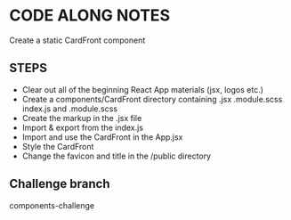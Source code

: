 # CODE ALONG NOTES

Create a static CardFront component

## STEPS

- Clear out all of the beginning React App materials (jsx, logos etc.)
- Create a components/CardFront directory containing .jsx .module.scss index.js and .module.scss
- Create the markup in the .jsx file
- Import & export from the index.js
- Import and use the CardFront in the App.jsx
- Style the CardFront
- Change the favicon and title in the /public directory

## Challenge branch

components-challenge
